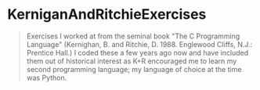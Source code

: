 # KerniganAndRitchieExercises
> Exercises I worked at from the seminal book "The C Programming Language" (Kernighan, B. and Ritchie, D. 1988. Englewood Cliffs, N.J.: Prentice Hall.)
> I coded these a few years ago now and have included them out of historical interest as K+R encouraged me to learn my second programming language; 
> my language of choice at the time was Python.
